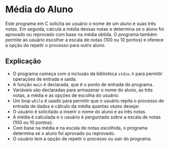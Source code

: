 # Média do Aluno

Este programa em C solicita ao usuário o nome de um aluno e suas três notas. Em seguida, calcula a média dessas notas e determina se o aluno foi aprovado ou reprovado com base na média obtida. O programa também permite ao usuário escolher a escala de notas (100 ou 10 pontos) e oferece a opção de repetir o processo para outro aluno.


## Explicação

- O programa começa com a inclusão da biblioteca `stdio.h` para permitir operações de entrada e saída.
- A função `main` é declarada, que é o ponto de entrada do programa.
- Variáveis são declaradas para armazenar o nome do aluno, as três notas, a média e as opções de escolha do usuário.
- Um loop `while` é usado para permitir que o usuário repita o processo de entrada de dados e cálculo da média quantas vezes desejar.
- O usuário é solicitado a inserir o nome do aluno e as três notas.
- A média é calculada e o usuário é perguntado sobre a escala de notas (100 ou 10 pontos).
- Com base na média e na escala de notas escolhida, o programa determina se o aluno foi aprovado ou reprovado.
- O usuário tem a opção de repetir o processo ou sair do programa.

